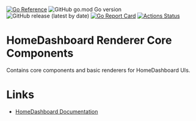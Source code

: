 [![Go Reference](https://pkg.go.dev/badge/github.com/tommzn/hdb-renderer-core.svg)](https://pkg.go.dev/github.com/tommzn/hdb-renderer-core)
![GitHub go.mod Go version](https://img.shields.io/github/go-mod/go-version/tommzn/hdb-renderer-core)
![GitHub release (latest by date)](https://img.shields.io/github/v/release/tommzn/hdb-renderer-core)
[![Go Report Card](https://goreportcard.com/badge/github.com/tommzn/hdb-renderer-core)](https://goreportcard.com/report/github.com/tommzn/hdb-renderer-core)
[![Actions Status](https://github.com/tommzn/hdb-renderer-core/actions/workflows/go.pkg.auto-ci.yml/badge.svg)](https://github.com/tommzn/hdb-renderer-core/actions)

# HomeDashboard Renderer Core Components
Contains core components and basic renderers for HomeDashboard UIs.

# Links
- [HomeDashboard Documentation](https://github.com/tommzn/hdb-docs/wiki)
